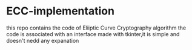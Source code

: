 # ECC-implementation
this repo contains the code of Eliiptic Curve Cryptography algorithm 
the code is associated with an interface made with tkinter,it is simple and doesn't nedd any expanation 
